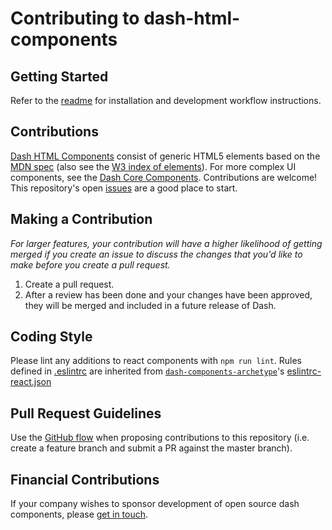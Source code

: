 # Contributing to dash-html-components

## Getting Started

Refer to the [readme](README.md) for installation and development workflow instructions.

## Contributions

[Dash HTML Components][] consist of generic HTML5 elements based on the [MDN spec][] (also see the [W3 index of elements][]). For more complex UI components, see the [Dash Core Components][]. Contributions are welcome! This repository's open [issues][] are a good place to start.

## Making a Contribution
_For larger features, your contribution will have a higher likelihood of getting merged if you create an issue to discuss the changes that you'd like to make before you create a pull request._

1. Create a pull request.
2. After a review has been done and your changes have been approved, they will be merged and included in a future release of Dash.

## Coding Style

Please lint any additions to react components with `npm run lint`. Rules defined in [.eslintrc](.eslintrc) are inherited from [`dash-components-archetype`](https://github.com/plotly/dash-components-archetype)'s [eslintrc-react.json][]

## Pull Request Guidelines

Use the [GitHub flow][] when proposing contributions to this repository (i.e. create a feature branch and submit a PR against the master branch).

## Financial Contributions

If your company wishes to sponsor development of open source dash components, please [get in touch][].

[Dash HTML Components]: https://dash.plot.ly/dash-html-components
[MDN spec]: https://developer.mozilla.org/en-US/docs/Web/HTML/Element
[W3 index of elements]: https://dev.w3.org/html5/html-author/#index-of-elements
[Dash Core Components]: https://github.com/plotly/dash-core-components
[issues]: https://github.com/plotly/dash-html-components/issues
[GitHub flow]: https://guides.github.com/introduction/flow/
[eslintrc-react.json]: https://github.com/plotly/dash-components-archetype/blob/master/config/eslint/eslintrc-react.json
[get in touch]: https://plot.ly/products/consulting-and-oem

